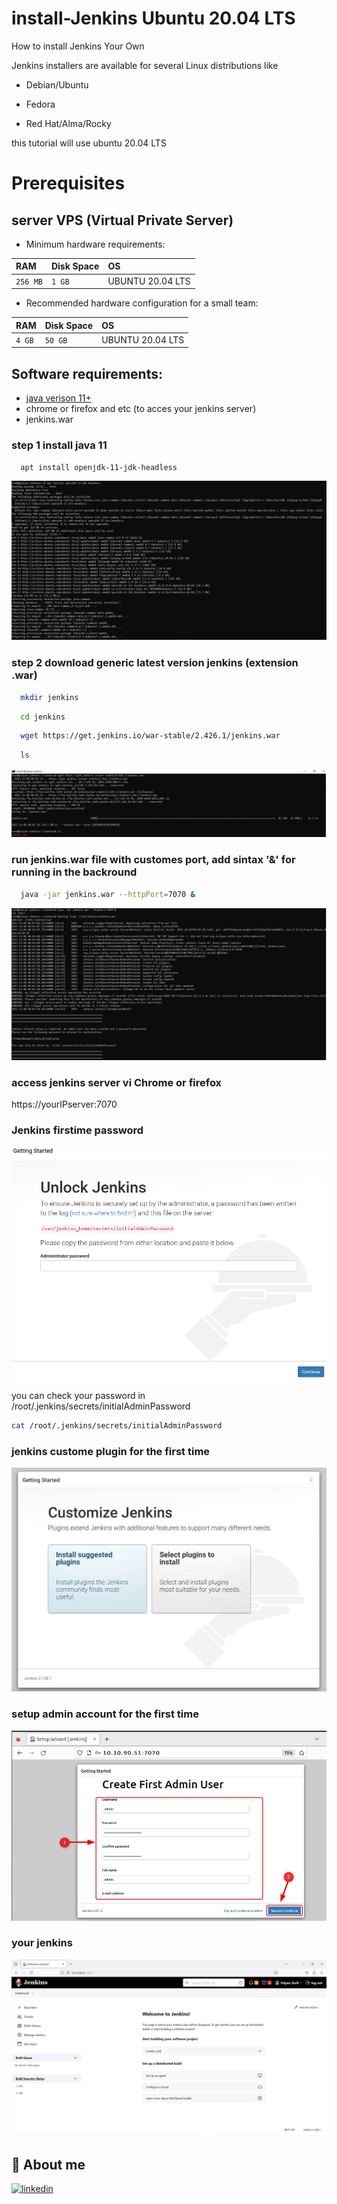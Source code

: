# install-Jenkins Ubuntu 20.04 LTS
How to install Jenkins Your Own 

Jenkins installers are available for several Linux distributions like 

- Debian/Ubuntu

- Fedora

- Red Hat/Alma/Rocky

this tutorial will use ubuntu 20.04 LTS

# Prerequisites
## server VPS (Virtual Private Server)

- Minimum hardware requirements:

| RAM | Disk Space    | OS              |
| :-------- | :------- | :------------------------- |
| `256 MB` | `1 GB` | UBUNTU 20.04 LTS |


- Recommended hardware configuration for a small team:

| RAM | Disk Space    | OS              |
| :-------- | :------- | :------------------------- |
| `4 GB` | `50 GB` | UBUNTU 20.04 LTS |

## Software requirements:
 
- [java verison 11+](https://www.jenkins.io/doc/book/platform-information/support-policy-java/)</br>
- chrome or firefox and etc (to acces your jenkins server)
- jenkins.war

### step 1 install java 11
```bash
  apt install openjdk-11-jdk-headless
```
![Alt text](image.png)

### step 2 download generic latest version jenkins (extension .war)
```bash
  mkdir jenkins
```
```bash
  cd jenkins
```
```bash
  wget https://get.jenkins.io/war-stable/2.426.1/jenkins.war
```
```bash
  ls
```
![Alt text](image-1.png)

### run jenkins.war file with customes port, add sintax '&' for running in the backround 
```bash
  java -jar jenkins.war --httpPort=7070 &
```
![Alt text](image-2.png)

### access jenkins server vi Chrome or firefox
https://yourIPserver:7070


### Jenkins firstime password
![Alt text](image-3.png)

you can check your password in /root/.jenkins/secrets/initialAdminPassword

```bash
cat /root/.jenkins/secrets/initialAdminPassword
```

### jenkins custome plugin for the first time
![Alt text](image-4.png)

### setup admin account for the first time

![Alt text](image-7.png)

### your jenkins 

![Alt text](image-8.png)

## 🔗 About me
[![linkedin](https://img.shields.io/badge/linkedin-0A66C2?style=for-the-badge&logo=linkedin&logoColor=white)](https://www.linkedin.com/in/falyan-zuril-587585247/)






